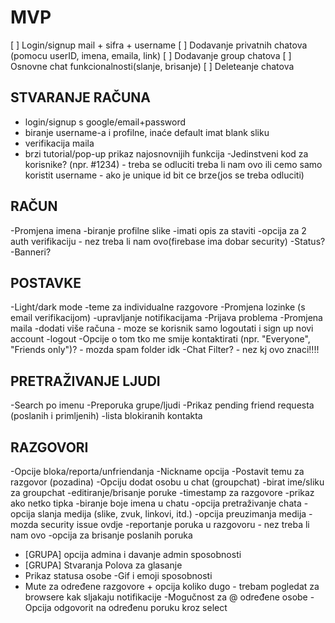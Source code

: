 # MVP 
[ ] Login/signup mail + sifra + username
[ ] Dodavanje privatnih chatova (pomocu userID, imena, emaila, link)
[ ] Dodavanje group chatova
[ ] Osnovne chat funkcionalnosti(slanje, brisanje)
[ ] Deleteanje chatova


## STVARANJE RAČUNA
- login/signup s google/email+password
- biranje username-a i profilne, inaće default imat blank sliku
- verifikacija maila
- brzi tutorial/pop-up prikaz najosnovnijih funkcija
-Jedinstveni kod za korisnike? (npr. #1234) - treba se odluciti treba li nam ovo ili cemo samo koristit username - ako je unique id bit ce brze(jos se treba odluciti)

## RAČUN
-Promjena imena
-biranje profilne slike
-imati opis za staviti
-opcija za 2 auth verifikaciju - nez treba li nam ovo(firebase ima dobar security)
-Status?
-Banneri?

## POSTAVKE
-Light/dark mode
-teme za individualne razgovore
-Promjena lozinke (s email verifikacijom)
-upravljanje notifikacijama
-Prijava problema
-Promjena maila
-dodati više računa - moze se korisnik samo logoutati i sign up novi account
-logout
-Opcije o tom tko me smije kontaktirati (npr. "Everyone", "Friends only")? - mozda spam folder idk
-Chat Filter? - nez kj ovo znaci!!!!

## PRETRAŽIVANJE LJUDI
-Search po imenu
-Preporuka grupe/ljudi
-Prikaz pending friend requesta (poslanih i primljenih)
-lista blokiranih kontakta

## RAZGOVORI
-Opcije bloka/reporta/unfriendanja
-Nickname opcija
-Postavit temu za razgovor (pozadina)
-Opciju dodat osobu u chat (groupchat)
-birat ime/sliku za groupchat
-editiranje/brisanje poruke
-timestamp za razgovore
-prikaz ako netko tipka
-biranje boje imena u chatu
-opcija pretraživanje chata
-opcija slanja medija (slike, zvuk, linkovi, itd.)
-opcija preuzimanja medija - mozda security issue ovdje
-reportanje poruka u razgovoru - nez treba li nam ovo
-opcija za brisanje poslanih poruka
- [GRUPA] opcija admina i davanje admin sposobnosti
- [GRUPA] Stvaranja Polova za glasanje
- Prikaz statusa osobe
-Gif i emoji sposobnosti
- Mute za određene razgovore + opcija koliko dugo - trebam pogledat za browsere kak sljakaju notifikacije
-Mogučnost za @ određene osobe
-Opcija odgovorit na određenu poruku kroz select
